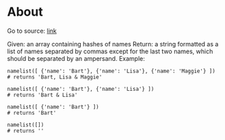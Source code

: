 # About

Go to source: [link](https://www.codewars.com/kata/53368a47e38700bd8300030d)

Given: an array containing hashes of names Return: a string formatted as a list of names separated by commas except for the last two names, which should be separated by an ampersand. Example:

```
namelist([ {'name': 'Bart'}, {'name': 'Lisa'}, {'name': 'Maggie'} ])
# returns 'Bart, Lisa & Maggie'

namelist([ {'name': 'Bart'}, {'name': 'Lisa'} ])
# returns 'Bart & Lisa'

namelist([ {'name': 'Bart'} ])
# returns 'Bart'

namelist([])
# returns ''
```